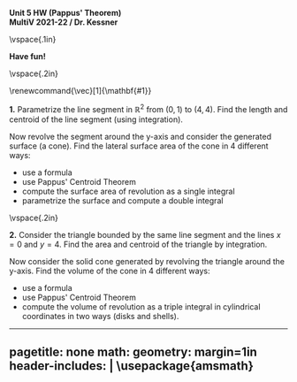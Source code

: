 __Unit 5 HW (Pappus' Theorem)__   
__MultiV 2021-22 / Dr. Kessner__    

\vspace{.1in}

__Have fun!__

\vspace{.2in}

\renewcommand{\vec}[1]{\mathbf{#1}}

__1.__  Parametrize the line segment in $\mathbb{R}^2$ from $(0,1)$ to $(4,4)$.
Find the length and centroid of the line segment (using integration).  

Now revolve the segment around the y-axis and consider the generated surface (a
cone).  Find the lateral surface area of the cone in 4 different ways: 

* use a formula
* use Pappus' Centroid Theorem 
* compute the surface area of revolution as a single integral
* parametrize the surface and compute a double integral

\vspace{.2in}

__2.__  Consider the triangle bounded by the same line segment and the lines
$x=0$ and $y=4$.  Find the area and centroid of the triangle by integration.

Now consider the solid cone generated by revolving the triangle around the
y-axis.  Find the volume of the cone in 4 different ways: 

* use a formula
* use Pappus' Centroid Theorem
* compute the volume of revolution as a triple integral in
  cylindrical coordinates in two ways (disks and shells).

---
pagetitle: none
math: <script src="https://cdnjs.cloudflare.com/ajax/libs/mathjax/2.7.1/MathJax.js?config=TeX-AMS_CHTML-full" type="text/javascript"></script>
geometry: margin=1in
header-includes: |
    \usepackage{amsmath}
---


